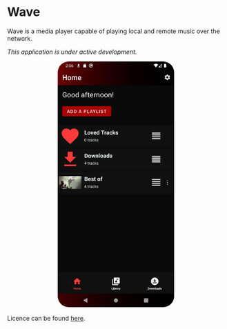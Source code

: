 # Wave

Wave is a media player capable of playing local and remote music over the network.

_This application is under active development._

<center>
    <img src="misc/images/app_home.png" alt="Wave Media Player" width="270"/>
</center>

Licence can be found [here](LICENCE.md).
